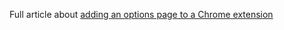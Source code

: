 Full article about [adding an options page to a Chrome extension](https://victoronsoftware.com/posts/add-options-to-chrome-extension/)
